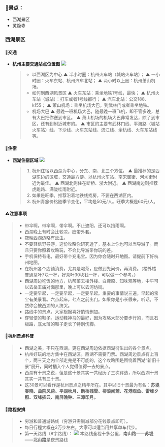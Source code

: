 ### 🚞景点：

* 西湖景区
* 灵隐寺

### 西湖景区
#### 🚅交通
* **杭州主要交通站点位置图**
    ![](.topwrite/assets/杭州市景点/西湖景区/杭州主要交通站点位置图.png)
    > * 以西湖区为中心
        ▲ 半小时圈：杭州火车站（城站火车站）；
        ▲ 一小时圈：火车东站、杭州汽车北站；
        ▲ 两小时以上圈：杭州萧山机场。
    > * 如何到西湖风景区
        ▲ 火车东站：乘坐地铁1号线，最快；
        ▲ 杭州火车站（城站）：打车或者1号线都行；
        ▲ 汽车北站：公交188、k155；
        ▲ 萧山机场：乘坐机场大巴，到武林门或者乘坐地铁。
    > * 机场大巴
        ▲ 最晚一班机场大巴，随最晚一班飞机，即不管多晚，总有大巴把你送到市区。
        ▲ 萧山机场的机场大巴非常发达，除了到市区，还有到附近城市的。
        ▲ 市区的主要有武林门线、平海路（城站火车站）线、下沙线、火车东站线、滨江线、余杭线、火车东站线等。

#### 🏡住宿
* **西湖住宿区域**
    ![](.topwrite/assets/杭州市景点/西湖景区/西湖住宿区域.png)
    >   1. 杭州住宿以西湖为中心，分东、南、北三个方位。 
            ▲ 最推荐的是西湖东边的区域，交通最方便。以杭州火车站、南宋御街、河坊街附近为最佳。 
            ▲ 西湖北则住在断桥、浙大附近。 
            ▲ 西湖南边则推荐虎跑路、满陇桂雨附近。 
    >   2. 如果是旺季，推荐沿着地铁线找房，不要在西湖区内。 
    >   3. 杭州青旅价格随季节变化，平均是50元/人。旺季大概是60元/人。

#### ⚠️注意事项
>   * 带伞啊，带伞啊，带伞啊。不止遮阳，还可以挡雨啊。 
>   * 西湖晚上有时会比较凉，应带外套。
>   * 夜晚西湖边略有蚊虫。
>   * 不要轻信野导游，这份攻略你研究透了，基本上你也可以当导游了。而且只要你照着攻略玩，不会比导游带你玩的差。
>   * 手机保持有电，最好带个充电宝。因为你会随时开地图。请提前下好杭州地图。
>   * 在杭州各个店铺消费，尤其是喝茶，应做到先问价，再消费。（楼外楼普通茶叶7块一杯，好茶叶30块钱一杯，可以做一个参考。）
>   * 西湖周边吃饭的地方，杭帮菜去楼外楼、白鹿原、知味观等地，中午可以去岳王庙对面那里，晚上可以去河坊街。
>   * 一定要早起，一定要早起，一定要早起。重要的事情说三遍。早起的宝宝有美景看。六点起床，七点之前出门。如果你是小长假来，听话，不然你会被西湖的人挤哭。
>   * 路线中的景点，大家根据喜好酌情删加。
>   * 穿轻便的鞋子。运动鞋神马的最好，因为攻略大部分要步行的，而且石板路，底太薄的鞋子走长了特别伤脚。

#### 📝杭州景点科普
>   * 西湖之美，不只在西湖，更在西湖周边依据西湖衍生出的各个景点。
>   * 杭州好玩的地方集中在西湖区。西湖不需要门票。西湖周边景点有上百个，两三天之内全部走完是不可能的，这个攻略围是围绕着西湖“新旧十景”展开，同时插入个人觉得值得一去的景点。
>   * 西湖有十景之说，但是这十景其实一共经历了三次评选，所以西湖十景其实一共有三十景。
>   * 这30景可以看作是杭州景点之精华所在。其中以旧十景最为有名：**苏堤春晓、曲院风荷、平湖秋月、断桥残雪、柳浪闻莺、花港观鱼、雷峰夕照、双峰插云、南屏晚钟、三潭印月。**

#### 🛵路程安排
>   * 穷游和普通游路线（穷游只需删减部分花钱景点即可）。
>   * 每日行程大概在3万步左右，大家可以适当用共享单车代步。
>   * 第一天路线（8字路线）：
    ![](.topwrite/assets/杭州市景点/西湖景区/西湖路线图.png)
>   本路线全程十多公里，**南山路——苏堤——北山路**是夜景路线
